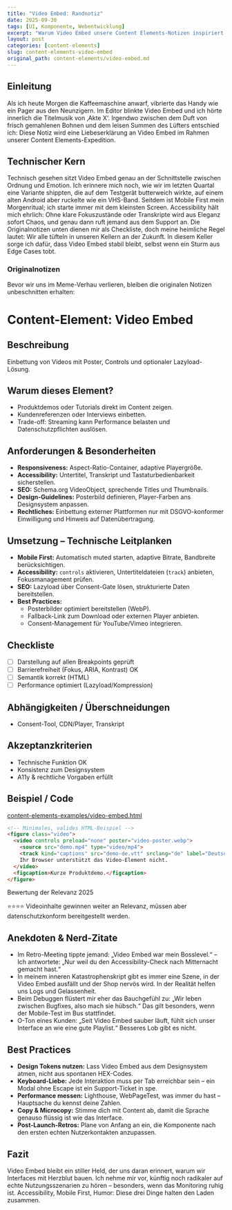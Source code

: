```yaml
---
title: "Video Embed: Randnotiz"
date: 2025-09-30
tags: [UI, Komponente, Webentwicklung]
excerpt: "Warum Video Embed unsere Content Elements-Notizen inspiriert."
layout: post
categories: [content-elements]
slug: content-elements-video-embed
original_path: content-elements/video-embed.md
---
```


## Einleitung
Als ich heute Morgen die Kaffeemaschine anwarf, vibrierte das Handy wie ein Pager aus den Neunzigern. Im Editor blinkte Video Embed und ich hörte innerlich die Titelmusik von ‚Akte X‘. Irgendwo zwischen dem Duft von frisch gemahlenen Bohnen und dem leisen Summen des Lüfters entschied ich: Diese Notiz wird eine Liebeserklärung an Video Embed im Rahmen unserer Content Elements-Expedition.

## Technischer Kern
Technisch gesehen sitzt Video Embed genau an der Schnittstelle zwischen Ordnung und Emotion. Ich erinnere mich noch, wie wir im letzten Quartal eine Variante shippten, die auf dem Testgerät butterweich wirkte, auf einem alten Android aber ruckelte wie ein VHS-Band. Seitdem ist Mobile First mein Morgenritual; ich starte immer mit dem kleinsten Screen. Accessibility hält mich ehrlich: Ohne klare Fokuszustände oder Transkripte wird aus Eleganz sofort Chaos, und genau dann ruft jemand aus dem Support an. Die Originalnotizen unten dienen mir als Checkliste, doch meine heimliche Regel lautet: Wir alle tüfteln in unseren Kellern an der Zukunft. In diesem Keller sorge ich dafür, dass Video Embed stabil bleibt, selbst wenn ein Sturm aus Edge Cases tobt.

### Originalnotizen
Bevor wir uns im Meme-Verhau verlieren, bleiben die originalen Notizen unbeschnitten erhalten:
# Content-Element: Video Embed

## Beschreibung
Einbettung von Videos mit Poster, Controls und optionaler Lazyload-Lösung.

## Warum dieses Element?
- Produktdemos oder Tutorials direkt im Content zeigen.
- Kundenreferenzen oder Interviews einbetten.
- Trade-off: Streaming kann Performance belasten und Datenschutzpflichten auslösen.

## Anforderungen & Besonderheiten
- **Responsiveness:** Aspect-Ratio-Container, adaptive Playergröße.
- **Accessibility:** Untertitel, Transkript und Tastaturbedienbarkeit sicherstellen.
- **SEO:** Schema.org VideoObject, sprechende Titles und Thumbnails.
- **Design-Guidelines:** Posterbild definieren, Player-Farben ans Designsystem anpassen.
- **Rechtliches:** Einbettung externer Plattformen nur mit DSGVO-konformer Einwilligung und Hinweis auf Datenübertragung.

## Umsetzung – Technische Leitplanken
- **Mobile First:** Automatisch muted starten, adaptive Bitrate, Bandbreite berücksichtigen.
- **Accessibility:** `controls` aktivieren, Untertiteldateien (`track`) anbieten, Fokusmanagement prüfen.
- **SEO:** Lazyload über Consent-Gate lösen, strukturierte Daten bereitstellen.
- **Best Practices:**
  - Posterbilder optimiert bereitstellen (WebP).
  - Fallback-Link zum Download oder externen Player anbieten.
  - Consent-Management für YouTube/Vimeo integrieren.

## Checkliste
- [ ] Darstellung auf allen Breakpoints geprüft
- [ ] Barrierefreiheit (Fokus, ARIA, Kontrast) OK
- [ ] Semantik korrekt (HTML)
- [ ] Performance optimiert (Lazyload/Kompression)

## Abhängigkeiten / Überschneidungen
- Consent-Tool, CDN/Player, Transkript

## Akzeptanzkriterien
- Technische Funktion OK
- Konsistenz zum Designsystem
- A11y & rechtliche Vorgaben erfüllt

## Beispiel / Code
[content-elements-examples/video-embed.html](../content-elements-examples/video-embed.html)

```html
<!-- Minimales, valides HTML-Beispiel -->
<figure class="video">
  <video controls preload="none" poster="video-poster.webp">
    <source src="demo.mp4" type="video/mp4">
    <track kind="captions" src="demo-de.vtt" srclang="de" label="Deutsch">
    Ihr Browser unterstützt das Video-Element nicht.
  </video>
  <figcaption>Kurze Produktdemo.</figcaption>
</figure>
```

Bewertung der Relevanz 2025

⭐⭐⭐⭐ Videoinhalte gewinnen weiter an Relevanz, müssen aber datenschutzkonform bereitgestellt werden.

## Anekdoten & Nerd-Zitate
- Im Retro-Meeting tippte jemand: „Video Embed war mein Bosslevel.“ – Ich antwortete: „Nur weil du den Accessibility-Check nach Mitternacht gemacht hast.“
- In meinem inneren Katastrophenskript gibt es immer eine Szene, in der Video Embed ausfällt und der Shop nervös wird. In der Realität helfen uns Logs und Gelassenheit.
- Beim Debuggen flüstert mir eher das Bauchgefühl zu: „Wir leben zwischen Bugfixes, also mach sie hübsch.“ Das gilt besonders, wenn der Mobile-Test im Bus stattfindet.
- O-Ton eines Kunden: „Seit Video Embed sauber läuft, fühlt sich unser Interface an wie eine gute Playlist.“ Besseres Lob gibt es nicht.

## Best Practices
- **Design Tokens nutzen:** Lass Video Embed aus dem Designsystem atmen, nicht aus spontanen HEX-Codes.
- **Keyboard-Liebe:** Jede Interaktion muss per Tab erreichbar sein – ein Modal ohne Escape ist ein Support-Ticket in spe.
- **Performance messen:** Lighthouse, WebPageTest, was immer du hast – Hauptsache du kennst deine Zahlen.
- **Copy & Microcopy:** Stimme dich mit Content ab, damit die Sprache genauso flüssig ist wie das Interface.
- **Post-Launch-Retros:** Plane von Anfang an ein, die Komponente nach den ersten echten Nutzerkontakten anzupassen.

## Fazit
Video Embed bleibt ein stiller Held, der uns daran erinnert, warum wir Interfaces mit Herzblut bauen. Ich nehme mir vor, künftig noch radikaler auf echte Nutzungsszenarien zu hören – besonders, wenn das Monitoring ruhig ist. Accessibility, Mobile First, Humor: Diese drei Dinge halten den Laden zusammen.
